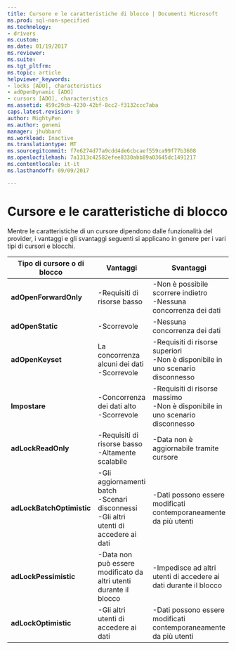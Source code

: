 ```yaml
---
title: Cursore e le caratteristiche di blocco | Documenti Microsoft
ms.prod: sql-non-specified
ms.technology:
- drivers
ms.custom: 
ms.date: 01/19/2017
ms.reviewer: 
ms.suite: 
ms.tgt_pltfrm: 
ms.topic: article
helpviewer_keywords:
- locks [ADO], characteristics
- adOpenDynamic [ADO]
- cursors [ADO], characteristics
ms.assetid: 459c29cb-4230-42bf-8cc2-f3132ccc7aba
caps.latest.revision: 9
author: MightyPen
ms.author: genemi
manager: jhubbard
ms.workload: Inactive
ms.translationtype: MT
ms.sourcegitcommit: f7e6274d77a9cdd4de6cbcaef559ca99f77b3608
ms.openlocfilehash: 7a1313c42582efee8330abb89a03645dc1491217
ms.contentlocale: it-it
ms.lasthandoff: 09/09/2017

---
```

# <a name="cursor-and-lock-characteristics"></a>Cursore e le caratteristiche di blocco
Mentre le caratteristiche di un cursore dipendono dalle funzionalità del provider, i vantaggi e gli svantaggi seguenti si applicano in genere per i vari tipi di cursori e blocchi.  
  
|Tipo di cursore o di blocco|Vantaggi|Svantaggi|  
|-------------------------|----------------|-------------------|  
|**adOpenForwardOnly**|-Requisiti di risorse basso|-Non è possibile scorrere indietro<br />-Nessuna concorrenza dei dati|  
|**adOpenStatic**|-Scorrevole|-Nessuna concorrenza dei dati|  
|**adOpenKeyset**|La concorrenza alcuni dei dati<br />-Scorrevole|-Requisiti di risorse superiori<br />-Non è disponibile in uno scenario disconnesso|  
|**Impostare**|-Concorrenza dei dati alto<br />-Scorrevole|-Requisiti di risorse massimo<br />-Non è disponibile in uno scenario disconnesso|  
|**adLockReadOnly**|-Requisiti di risorse basso<br />-Altamente scalabile|-Data non è aggiornabile tramite cursore|  
|**adLockBatchOptimistic**|-Gli aggiornamenti batch<br />-Scenari disconnessi<br />-Gli altri utenti di accedere ai dati|-Dati possono essere modificati contemporaneamente da più utenti|  
|**adLockPessimistic**|-Data non può essere modificato da altri utenti durante il blocco|-Impedisce ad altri utenti di accedere ai dati durante il blocco|  
|**adLockOptimistic**|-Gli altri utenti di accedere ai dati|-Dati possono essere modificati contemporaneamente da più utenti|

